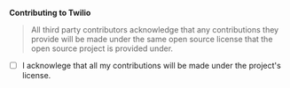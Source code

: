 <!-- Describe your Pull Request -->

**Contributing to Twilio**

> All third party contributors acknowledge that any contributions they provide will be made under the same open source license that the open source project is provided under.

- [ ] I acknowlege that all my contributions will be made under the project's license.
